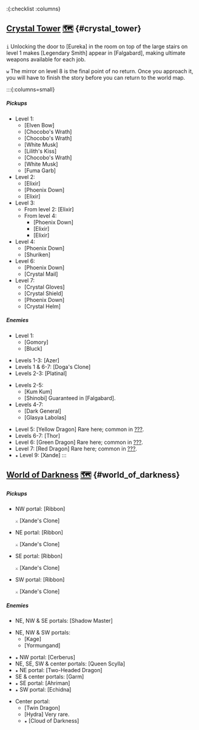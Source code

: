 :{:checklist :columns}

## [Crystal Tower](@) [🗺](https://gamefaqs.gamespot.com/pc/793808-final-fantasy-iii/map/7031-crystal-tower) {#crystal_tower}

`i` Unlocking the door to [Eureka] in the room on top of the large stairs on level 1 makes [Legendary Smith] appear in [Falgabard], making ultimate weapons available for each job.

`w` The mirror on level 8 is the final point of no return. Once you approach it, you will have to finish the story before you can return to the world map.

:::{:columns=small}
##### Pickups
- Level 1:
  * [Elven Bow]
  * [Chocobo's Wrath]
  * [Chocobo's Wrath]
  * [White Musk]
  * [Lilith's Kiss]
  * [Chocobo's Wrath]
  * [White Musk]
  * [Fuma Garb]
- Level 2:
  * [Elixir]
  * [Phoenix Down]
  * [Elixir]
- Level 3:
  * From level 2: [Elixir]
  - From level 4:
    * [Phoenix Down]
    * [Elixir]
    * [Elixir]
- Level 4:
  * [Phoenix Down]
  * [Shuriken]
- Level 6:
  * [Phoenix Down]
  * [Crystal Mail]
- Level 7:
  * [Crystal Gloves]
  * [Crystal Shield]
  * [Phoenix Down]
  * [Crystal Helm]
##### Enemies
- Level 1: 
  * [Gomory]
  * [Bluck]
* Levels 1-3: [Azer]
* Levels 1 & 6-7: [Doga's Clone]
* Levels 2-3: [Platinal]
- Levels 2-5: 
  * [Kum Kum]
  * [Shinobi]
    Guaranteed in [Falgabard].
- Levels 4-7:
  * [Dark General]
  * [Glasya Labolas]
* Level 5: [Yellow Dragon]
  Rare here; common in [???](bonus).
* Levels 6-7: [Thor]
* Level 6: [Green Dragon]
  Rare here; common in [???](bonus).
* Level 7: [Red Dragon]
  Rare here; common in [???](bonus).
* `★` Level 9: [Xande]
:::



## [World of Darkness](@) [🗺](https://gamefaqs.gamespot.com/pc/793808-final-fantasy-iii/map/7030-world-of-darkness) {#world_of_darkness}

##### Pickups
* NW portal: [Ribbon]

  `⚔️` [Xande's Clone]
* NE portal: [Ribbon]

  `⚔️` [Xande's Clone]
* SE portal: [Ribbon]

  `⚔️` [Xande's Clone]
* SW portal: [Ribbon]

  `⚔️` [Xande's Clone]

##### Enemies
* NE, NW & SE portals: [Shadow Master]
- NE, NW & SW portals: 
  * [Kage]
  * [Yormungand]
* `★` NW portal: [Cerberus]
* NE, SE, SW & center portals: [Queen Scylla]
* `★` NE portal: [Two-Headed Dragon]
* SE & center portals: [Garm]
* `★` SE portal: [Ahriman]
* `★` SW portal: [Echidna]
- Center portal:
  * [Twin Dragon]
  * [Hydra]
    Very rare.
  * `★` [Cloud of Darkness]